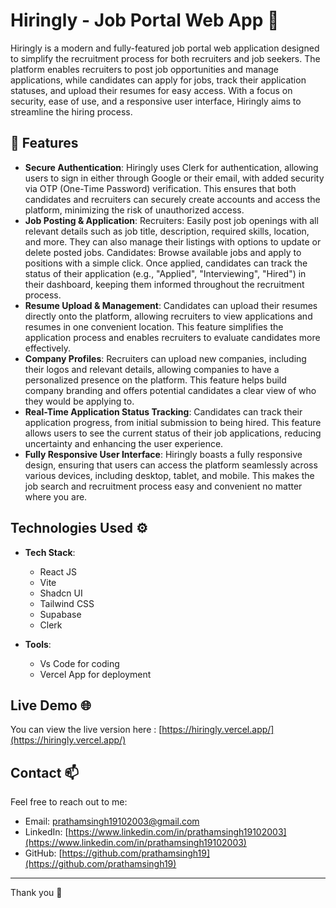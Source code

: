 # Hiringly - Job Portal Web App 💼

Hiringly is a modern and fully-featured job portal web application designed to simplify the recruitment process for both recruiters and job seekers. The platform enables recruiters to post job opportunities and manage applications, while candidates can apply for jobs, track their application statuses, and upload their resumes for easy access. With a focus on security, ease of use, and a responsive user interface, Hiringly aims to streamline the hiring process.

## 🚀 Features


-  **Secure Authentication**: Hiringly uses Clerk for authentication, allowing users to sign in either through Google or their email, with added security via OTP (One-Time Password) verification. This ensures that both candidates and recruiters can securely create accounts and access the platform, minimizing the risk of unauthorized access.
- **Job Posting & Application**: Recruiters: Easily post job openings with all relevant details such as job title, description, required skills, location, and more. They can also manage their listings with options to update or delete posted jobs.
Candidates: Browse available jobs and apply to positions with a simple click. Once applied, candidates can track the status of their application (e.g., "Applied", "Interviewing", "Hired") in their dashboard, keeping them informed throughout the recruitment process.
- **Resume Upload & Management**: Candidates can upload their resumes directly onto the platform, allowing recruiters to view applications and resumes in one convenient location. This feature simplifies the application process and enables recruiters to evaluate candidates more effectively.
- **Company Profiles**: Recruiters can upload new companies, including their logos and relevant details, allowing companies to have a personalized presence on the platform. This feature helps build company branding and offers potential candidates a clear view of who they would be applying to.
- **Real-Time Application Status Tracking**: Candidates can track their application progress, from initial submission to being hired. This feature allows users to see the current status of their job applications, reducing uncertainty and enhancing the user experience.
- **Fully Responsive User Interface**: Hiringly boasts a fully responsive design, ensuring that users can access the platform seamlessly across various devices, including desktop, tablet, and mobile. This makes the job search and recruitment process easy and convenient no matter where you are.




## Technologies Used ⚙️

- **Tech Stack**: 
  - React JS
  - Vite
  - Shadcn UI
  - Tailwind CSS
  - Supabase
  - Clerk 
  

- **Tools**:
  - Vs Code for coding 
  - Vercel App for deployment 


## Live Demo 🌐


You can view the live version here : [https://hiringly.vercel.app/](https://hiringly.vercel.app/)



## Contact 📫

Feel free to reach out to me:

- Email: prathamsingh19102003@gmail.com
- LinkedIn: [https://www.linkedin.com/in/prathamsingh19102003](https://www.linkedin.com/in/prathamsingh19102003)
- GitHub: [https://github.com/prathamsingh19](https://github.com/prathamsingh19)

---

Thank you 👋
